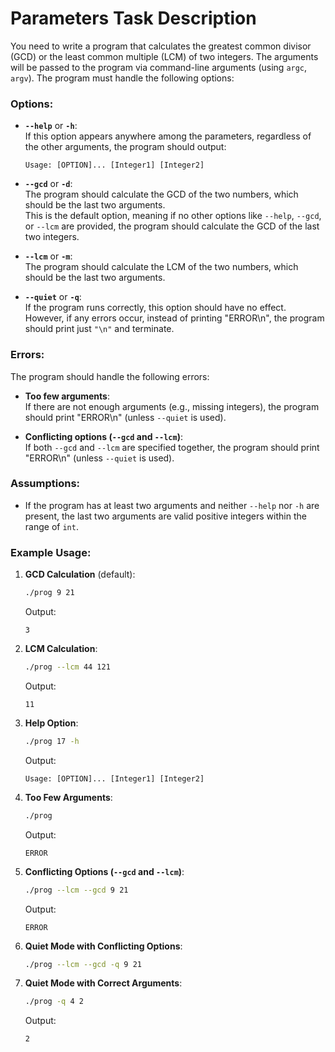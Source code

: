 # Parameters Task Description

You need to write a program that calculates the greatest common divisor (GCD) or the least common multiple (LCM) of two integers. The arguments will be passed to the program via command-line arguments (using `argc`, `argv`). The program must handle the following options:

### Options:

- **`--help`** or **`-h`**:  
  If this option appears anywhere among the parameters, regardless of the other arguments, the program should output:  
  ```
  Usage: [OPTION]... [Integer1] [Integer2]
  ```

- **`--gcd`** or **`-d`**:  
  The program should calculate the GCD of the two numbers, which should be the last two arguments.  
  This is the default option, meaning if no other options like `--help`, `--gcd`, or `--lcm` are provided, the program should calculate the GCD of the last two integers.

- **`--lcm`** or **`-m`**:  
  The program should calculate the LCM of the two numbers, which should be the last two arguments.

- **`--quiet`** or **`-q`**:  
  If the program runs correctly, this option should have no effect. However, if any errors occur, instead of printing "ERROR\n", the program should print just `"\n"` and terminate.

### Errors:

The program should handle the following errors:
- **Too few arguments**:  
  If there are not enough arguments (e.g., missing integers), the program should print "ERROR\n" (unless `--quiet` is used).
  
- **Conflicting options (`--gcd` and `--lcm`)**:  
  If both `--gcd` and `--lcm` are specified together, the program should print "ERROR\n" (unless `--quiet` is used).

### Assumptions:
- If the program has at least two arguments and neither `--help` nor `-h` are present, the last two arguments are valid positive integers within the range of `int`.

### Example Usage:

1. **GCD Calculation** (default):
   ```bash
   ./prog 9 21
   ```
   Output:
   ```
   3
   ```

2. **LCM Calculation**:
   ```bash
   ./prog --lcm 44 121
   ```
   Output:
   ```
   11
   ```

3. **Help Option**:
   ```bash
   ./prog 17 -h
   ```
   Output:
   ```
   Usage: [OPTION]... [Integer1] [Integer2]
   ```

4. **Too Few Arguments**:
   ```bash
   ./prog
   ```
   Output:
   ```
   ERROR
   ```

5. **Conflicting Options (`--gcd` and `--lcm`)**:
   ```bash
   ./prog --lcm --gcd 9 21
   ```
   Output:
   ```
   ERROR
   ```

6. **Quiet Mode with Conflicting Options**:
   ```bash
   ./prog --lcm --gcd -q 9 21
   ```

7. **Quiet Mode with Correct Arguments**:
   ```bash
   ./prog -q 4 2
   ```
   Output:
   ```
   2
   ```